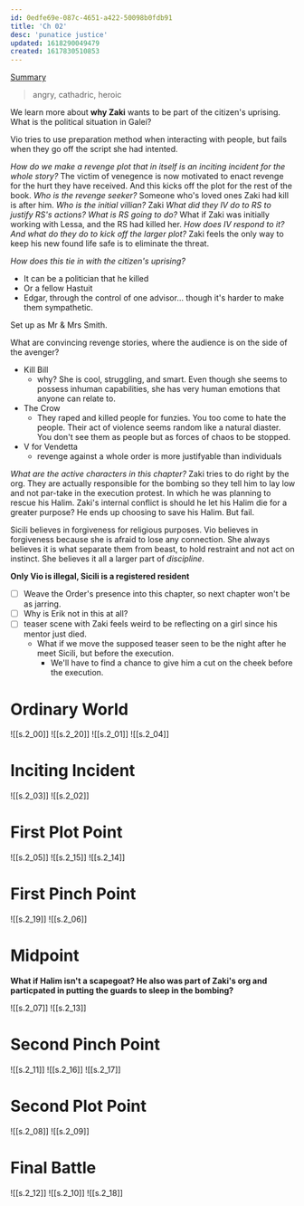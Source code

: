 ```yaml
---
id: 0edfe69e-087c-4651-a422-50098b0fdb91
title: 'Ch 02'
desc: 'punatice justice'
updated: 1618290049479
created: 1617830510853
---
```

[Summary](https://github.com/9ae/ace/issues/268)

> angry, cathadric, heroic

We learn more about **why Zaki** wants to be part of the citizen's uprising.
What is the political situation in Galei?

Vio tries to use preparation method when interacting with people, but fails when they go off the script she had intented.

*How do we make a revenge plot that in itself is an inciting incident for the whole story?*
The victim of venegence is now motivated to enact revenge for the hurt they have received. And this kicks off the plot for the rest of the book.
*Who is the revenge seeker?* Someone who's loved ones Zaki had kill is after him.
*Who is the initial villian?* Zaki
*What did they IV do to RS to justify RS's actions?*
*What is RS going to do?* What if Zaki was initially working with Lessa, and the RS had killed her.
*How does IV respond to it? And what do they do to kick off the larger plot?*
Zaki feels the only way to keep his new found life safe is to eliminate the threat.

*How does this tie in with the citizen's uprising?*
- It can be a politician that he killed
- Or a fellow Hastuit
- Edgar, through the control of one advisor... though it's harder to make them sympathetic.

Set up as Mr & Mrs Smith.

What are convincing revenge stories, where the audience is on the side of the avenger?
- Kill Bill
  - why? She is cool, struggling, and smart. Even though she seems to possess inhuman capabilities, she has very human emotions that anyone can relate to.
- The Crow
  - They raped and killed people for funzies. You too come to hate the people. Their act of violence seems random like a natural diaster. You don't see them as people but as forces of chaos to be stopped.
- V for Vendetta
  - revenge against a whole order is more justifyable than individuals

*What are the active characters in this chapter?*
Zaki tries to do right by the org. They are actually responsible for the bombing so they tell him to lay low and not par-take in the execution protest. In which he was planning to rescue his Halim. Zaki's internal conflict is should he let his Halim die for a greater purpose? He ends up choosing to save his Halim. But fail.

Sicili believes in forgiveness for religious purposes.
Vio believes in forgiveness because she is afraid to lose any connection. She always believes it is what separate them from beast, to hold restraint and not act on instinct. She believes it all a larger part of *discipline*.

**Only Vio is illegal, Sicili is a registered resident**

- [ ] Weave the Order's presence into this chapter, so next chapter won't be as jarring.
- [ ] Why is Erik not in this at all?
- [ ] teaser scene with Zaki feels weird to be reflecting on a girl since his mentor just died.
  - What if we move the supposed teaser seen to be the night after he meet Sicili, but before the execution.
    - We'll have to find a chance to give him a cut on the cheek before the execution.

# Ordinary World

![[s.2_00]]
![[s.2_20]]
![[s.2_01]]
![[s.2_04]]
 
# Inciting Incident 

![[s.2_03]]
![[s.2_02]]

# First Plot Point

![[s.2_05]]
![[s.2_15]]
![[s.2_14]]
 
# First Pinch Point

![[s.2_19]]
![[s.2_06]]

# Midpoint
**What if Halim isn't a scapegoat? He also was part of Zaki's org and particpated in putting the guards to sleep in the bombing?**

![[s.2_07]]
![[s.2_13]]

# Second Pinch Point

![[s.2_11]]
![[s.2_16]]
![[s.2_17]]

# Second Plot Point

![[s.2_08]]
![[s.2_09]]

# Final Battle

![[s.2_12]]
![[s.2_10]]
![[s.2_18]]





